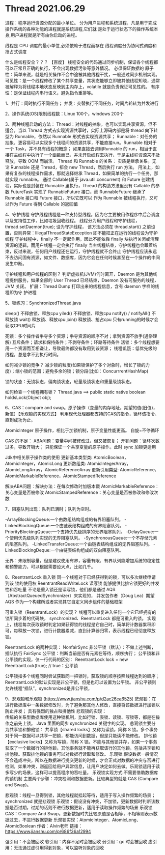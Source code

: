 # Thread 2021.06.29

进程：程序运行资源分配的最小单位。
分为用户进程和系统进程，凡是用于完成操作系统的各种功能的进程就是系统进程,它们就 是处于运行状态下的操作系统本身,用户进程就是所有由你启动的进程。

线程是 CPU 调度的最小单位,必须依赖于进程而存在
线程调度分为协同式调度和抢占式调度

什么是线程安全？？？
【百度】 线程安全的代码通过同步机制，保证各个线程都可以正常且正确的执行，不会出现数据污染等意外情况。
必须保证数据的
   原子性：简单来说，就是相关操作不会中途被其他线程干扰，一般通过同步机制实现。
   可见性：是一个线程修改了某个共享变量，其状态能够立即被其他线程知晓，通常被解释为将线程本地状态反映到主内存上，volatile 就是负责保证可见性的。
   有序性：是保证线程内串行语义，避免指令重排等。

1、并行：同时执行不同任务；
   并发：交替执行不同任务，时间片轮转为并发进行
   
2、操作系统(OS)限制线程数：Linux 100个，windows 200个

3、两种线程启动的方法：
   Thread：对线程的抽象，也可以实现共享资源，但不适合，当以 Thread 方式去实现资源共享时，实际上源码内部是将 thread 向下转型为 Runnable，依然以 Runnable 形式去实现资源共享；
   Runnable：对任务的抽象，更容易可以实现多个线程间的资源共享，不能直接run。Runnable 相对于一个 Task，并不具有线程的概念；
      如果直接去调用Runnable 的 run，相当于直接在主线程中执行了一个函数而已，并未开启线程去执行，于是主线程资源来不及释放，导致 OOM 而崩溃。
   Thread 和 Runnable 的关系：
      实质是继承关系。无论 Runnable 还是 Thread，都会 new Thread，然后执行 run 方法。
      用法上，如果有复杂的线程操作需求，那就选择继承 Thread，如果简单的执行一个任务，那就实现 runnable。
   通过 Callable(属于 java.util.concurrent) 和 Future 创建线程，实际也是封装在 Runnable 里执行，Thread 的构造方法里没有 Callable 的参数
   FutureTask 实现了 RunnableFuture 接口，而 RunnableFuture 继承了 Runnable 接口和 Future 接口，所以它既可以 作为 Runnable 被线程执行，又可以作为 Future 得到 Callable 的返回值
      
4、守护线程
   守护线程线程是一种支持型线程，因为它主要被用作程序中后台调度以及支持性工作，比如垃圾回收线程。
   线程分为用户线程和守护线程，thread.setDaemon(true); 设为守护线程，
      该方法必须在 thread.start() 之前设置，否则异常：IllegalThreadStateException
      即不能把正在运行的线程设为守护线程
   守护线程中，finally 不一定起作用，因此不能依靠 finally 块执行关闭或清理资源的逻辑，而用户线程一定会执行 finally
   当主线程结束，守护线程也会跟着结束，反过来说，任何用户线程还在运行，守护线程就不会终止
   守护线程应该永远不去访问固有资源，如文件、数据库，因为它会在任何时候甚至在一个操作的中间发生中断。
   
   守护线程和用户线程的区别？
      判断虚拟机(JVM)何时离开，Daemon 是为其他线程提供服务，如果全部的 User Thread 已经结束，Daemon 没有可服务的线程，JVM 关闭。 
      扩展：Thread Dump 打印出来的线程信息，含有 daemon 字样的线程即为守 护进程
       

5、锁练习：SynchronizedThread.java
   
   sleep() 不释放锁、释放cpu
   yiled() 不释放锁、释放cpu
   notify() / notifyAll() 不释放锁
   wait() 释放锁、释放cpu
   join() 释放锁、抢占cpu
   只有running的时候才会获取CPU时间片
   
   死锁：多个操作者争夺多个资源；争夺资源的顺序不对；拿到资源不放手(通俗理解)
        互斥条件；请求和保持条件；不剥夺条件；环路等待条件
   活锁：多个线程想要用一个资源而互相谦让，导致最终都没有取用到该资源；
   线程饥饿：低优先级的线程，总是拿不到执行时间。
   
   如何减少锁的竞争？
       减少锁的粒度(如果锁保护了多个对象时，增长了锁的力度)；缩小锁的范围；避免多余的锁；锁分段(比如：ConcurrrentHashMap)
        
   锁的状态：无锁状态，偏向锁状态，轻量级锁状态和重量级锁状态。
   
   如何检查一个线程拥有锁？ Thread.java ==> public static native boolean holdsLock(Object obj);
   
6、CAS：compare and swap。原子操作（变量的内存地址，期望的值(旧值)，新值）【乐观锁的实现方式】
  利用现代处理器都支持的CAS的指令，循环该指令，直到成功为止。
  
  AtomicInteger 原子操作，相比于加锁机制，原子变量性能更高。
  自旋=不停循环
  
  CAS 的不足：
  ABA问题：变量中间被修改过，但又被恢复；
  开销问题：循环次数过多，导致开销大；
  只能保证一个共享变量的原子操作。此时 sync 加锁更适用
  
  Jdk中相关原子操作类的使用
  更新基本类型类: AtomicBoolean，AtomicInteger，AtomicLong
  更新数组类: AtomicIntegerArray，AtomicLongArray，AtomicReferenceArray
  更新引用类型: AtomicReference，AtomicMarkableReference，AtomicStampedReference
  
  解决ABA问题：解决办法：在每次修改时加版本戳
  AtomicMarkableReference：关心变量是否被修改
  AtomicStampedReference：关心变量是否被修改和修改次数
  
7、阻塞队列出现：队列已满时；队列为空时。

   -ArrayBlockingQueue:一个由数组结构组成的有界阻塞队列。
   -LinkedBlockingQueue:一个由链表结构组成的有界阻塞队列。
   -PriorityBlockingQueue:一个支持优先级排序的无界阻塞队列。
   -DelayQueue:一个使用优先级队列实现的无界阻塞队列。
   -SynchronousQueue:一个不存储元素的阻塞队列。
   -LinkedTransferQueue:一个由链表结构组成的无界阻塞队列。
   -LinkedBlockingDeque:一个由链表结构组成的双向阻塞队列。
   
   无界：未限制容量，但是建议使用有界，容量有限，有界队列能增加系统的稳定性和预警能力，可以根据需要设大点，比如几千。
   
8、ReentrantLock 重入锁 同一个线程对于已经获得到的锁，可以多次继续申请到该 锁的使用权
   ReentrantReadWriteLock 读写锁 能够提供比排它锁更好的并发性和吞吐量
   不论是重入锁还是读写锁，他们都是通过 AQS（AbstractQueuedSynchronizer）来实现的，
   并发包作者（Doug Lea）期望 AQS 作为一个构建所或者实现其它自定义同步组件的基础框架
   
   可重入锁（ReentrantLock）的实现？ 
       线程可以重复进入任何一个它已经拥有的锁所同步着的代码块， synchronized、ReentrantLock 都是可重入的锁。
       实现上，线程每次获取锁时判定如果获得锁的线程是它自己时，简单将计数器累积即可，每释放一次锁，进行计数器累减，直到计算器归零，表示线程已经彻底释放锁。

ReentrantLock 的两种实现：
  NonfairSync 非公平锁（默认）：不做上述判断，插队执行
  FairSync 公平锁：判断当前是否有元素在等待，顺序执行；
  公平锁和非公平锁的实现，仅一行代码的区别：
  ReentrantLock lock = new ReentrantLock(true);  // true：公平锁
  
  公平锁指多个线程同时尝试获取同一把锁时，获取锁的顺序按照线程达到的顺序；ReentrantLock的默认实现是非公平锁，但是也可以设置为公平锁。
  非公平锁则允许线程“插队”。synchronized是非公平锁，
  
9、悲观锁和乐观锁 (https://www.jianshu.com/p/d2ac26ca6525)
   悲观锁：在进行数据库中一条数据修改时，为了避免那其他人修改，直接将该数据进行加锁以防止并发；
          具有强烈的独占和排他性
          悲观锁的实现：          
          传统的关系型数据库使用这种锁机制，比如行锁、表锁、读锁、写锁等，都是在操作之前先上锁。
          Java 里面的同步 synchronized 关键字的实现。
          悲观锁主要分为共享锁和排他锁：
          共享锁【shared locks】又称为读锁，简称 S 锁。多个事务对于同一数据可以共享一把锁，都能访问到数据，但是只能读不能修改。
          排他锁【exclusive locks】又称为写锁，简称 X 锁。不能与其他锁并存，如果一个事务获取了一个数据行的排他锁，其他事务就不能再获取该行的其他锁，包括共享锁和排他锁。获取排他锁的事务可以对数据行读取和修改。
   乐观锁:假设数据一般情况不会造成冲突，所以在数据进行提交更新的时候，才会正式对数据的冲突与否进行检测，如果冲突，则返回给用户异常信息，让用户决定如何去做。乐观锁适用于读多写少的场景，这样可以提高程序的吞吐量。
         乐观锁实现方式:不需要借助数据库的锁机制
         主要两个步骤：冲突检测和数据更新。比较典型的就是 CAS (Compare and Swap)。
         
   悲观锁：线程一旦得到锁，其他线程就挂起等待，适用于写入操作频繁的场景；synchronized 就是悲观锁
   乐观锁：假设没有冲突，不加锁，更新数据时判断该数据是否过期，过期的话则不进行数据更新，适用于读取操作频繁的场景
   乐观锁 CAS：Compare And Swap，更新数据时先比较原值是否相等，不相等则表示数据过去，不进行数据更新
   乐观锁实现：AtomicInteger、AtomicLong、AtomicBoolean
   作者：Alvin老师
   链接：https://www.jianshu.com/p/686f36a12994
   
   强引用：不会被回收
   软引用：内存不足时会被回收
   弱引用：gc 时会被回收
   虚引用：无法通过虚引用得到对象，可以监听对象的回收

  
  
         
   
